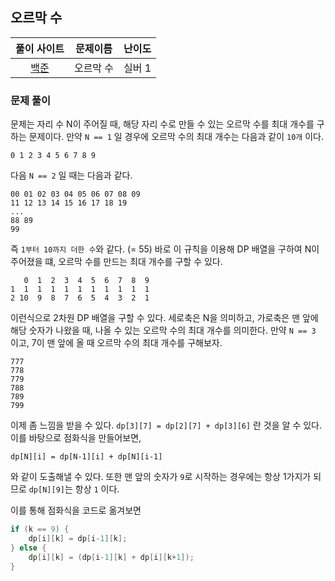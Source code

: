 ## 오르막 수

|풀이 사이트|문제이름|난이도|
|:---:|:---:|:---:|
|[백준](https://www.acmicpc.net/problem/11057)|오르막 수|실버 1|

### 문제 풀이

문제는 자리 수 N이 주어질 때, 해당 자리 수로 만들 수 있는 오르막 수를 최대 개수를 구하는 문제이다. 만약 `N == 1` 일 경우에 오르막 수의 최대 개수는 다음과 같이 `10개` 이다.

```
0 1 2 3 4 5 6 7 8 9
```

다음 `N == 2` 일 때는 다음과 같다.

```
00 01 02 03 04 05 06 07 08 09
11 12 13 14 15 16 17 18 19
...
88 89
99
```

즉 `1부터 10까지 더한 수`와 같다. (= 55) 바로 이 규칙을 이용해 DP 배열을 구하여 N이 주어졌을 떄, 오르막 수를 만드는 최대 개수를 구할 수 있다.
```
   0  1  2  3  4  5  6  7  8  9
1  1  1  1  1  1  1  1  1  1  1
2 10  9  8  7  6  5  4  3  2  1
```

이런식으로 2차원 DP 배열을 구할 수 있다. 세로축은 N을 의미하고, 가로축은 맨 앞에 해당 숫자가 나왔을 때, 나올 수 있는 오르막 수의 최대 개수를 의미한다. 
만약 `N == 3` 이고, 7이 맨 앞에 올 때 오르막 수의 최대 개수를 구해보자.

```
777
778
779
788
789
799
```

이제 좀 느낌을 받을 수 있다. `dp[3][7] = dp[2][7] + dp[3][6]` 란 것을 알 수 있다. 이를 바탕으로 점화식을 만들어보면,

```
dp[N][i] = dp[N-1][i] + dp[N][i-1]
```

와 같이 도출해낼 수 있다. 또한 맨 앞의 숫자가 `9`로 시작하는 경우에는 항상 1가지가 되므로 `dp[N][9]`는 항상 `1` 이다.

이를 통해 점화식을 코드로 옮겨보면

```java
if (k == 9) {
    dp[i][k] = dp[i-1][k];
} else {
    dp[i][k] = (dp[i-1][k] + dp[i][k+1]);
}
```